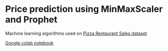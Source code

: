 # Price prediction using MinMaxScaler and Prophet

Machine learning algorithms used on [Pizza Restaurant Sales dataset](https://www.kaggle.com/datasets/shilongzhuang/pizza-sales)

[Google colab notebook](https://colab.research.google.com/drive/1LISiwdfzROAiH85WmIDrag2sU321HHbT?usp=sharing)
